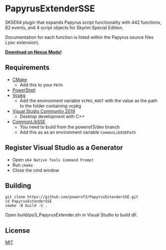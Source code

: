 # PapyrusExtenderSSE

SKSE64 plugin that expands Papyrus script functionality with 442 functions, 82 events, and 4 script objects for Skyrim Special Edition. 

Documentation for each function is listed within the Papyrus source files (.psc extension).

**[Download on Nexus Mods!](https://www.nexusmods.com/skyrimspecialedition/mods/22854)**


## Requirements
* [CMake](https://cmake.org/)
	* Add this to your `PATH`
* [PowerShell](https://github.com/PowerShell/PowerShell/releases/latest)
* [Vcpkg](https://github.com/microsoft/vcpkg)
	* Add the environment variable `VCPKG_ROOT` with the value as the path to the folder containing vcpkg
* [Visual Studio Community 2019](https://visualstudio.microsoft.com/)
	* Desktop development with C++
* [CommonLibSSE](https://github.com/powerof3/CommonLibSSE/tree/dev)
	* You need to build from the powerof3/dev branch
	* Add this as as an environment variable `CommonLibSSEPath`

## Register Visual Studio as a Generator
* Open `x64 Native Tools Command Prompt`
* Run `cmake`
* Close the cmd window

## Building
```
git clone https://github.com/powerof3/PapyrusExtenderSSE.git
cd PapyrusExtenderSSE
cmake -B build -S .
```
Open build/po3_PapyrusExtender.sln in Visual Studio to build dll.

## License
[MIT](LICENSE)
